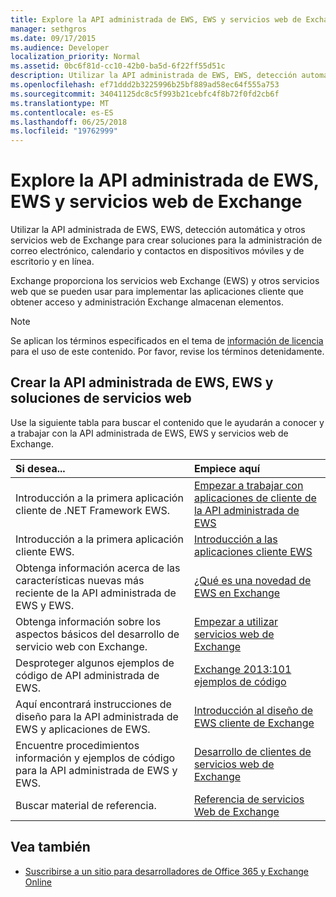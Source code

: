 ```yaml
---
title: Explore la API administrada de EWS, EWS y servicios web de Exchange
manager: sethgros
ms.date: 09/17/2015
ms.audience: Developer
localization_priority: Normal
ms.assetid: 0bc6f81d-cc10-42b0-ba5d-6f22ff55d51c
description: Utilizar la API administrada de EWS, EWS, detección automática y otros servicios web de Exchange para crear soluciones para la administración de correo electrónico, calendario y contactos en dispositivos móviles y de escritorio y en línea.
ms.openlocfilehash: ef71ddd2b3225996b25bf889ad58ec64f555a753
ms.sourcegitcommit: 34041125dc8c5f993b21cebfc4f8b72f0fd2cb6f
ms.translationtype: MT
ms.contentlocale: es-ES
ms.lasthandoff: 06/25/2018
ms.locfileid: "19762999"
---
```

# <a name="explore-the-ews-managed-api-ews-and-web-services-in-exchange"></a>Explore la API administrada de EWS, EWS y servicios web de Exchange

Utilizar la API administrada de EWS, EWS, detección automática y otros servicios web de Exchange para crear soluciones para la administración de correo electrónico, calendario y contactos en dispositivos móviles y de escritorio y en línea. 
  
Exchange proporciona los servicios web Exchange (EWS) y otros servicios web que se pueden usar para implementar las aplicaciones cliente que obtener acceso y administración Exchange almacenan elementos.
  
> [!NOTE]
> Se aplican los términos especificados en el tema de [información de licencia](license-information.md) para el uso de este contenido. Por favor, revise los términos detenidamente. 
  
## <a name="create-ews-managed-api-ews-and-web-services-solutions"></a>Crear la API administrada de EWS, EWS y soluciones de servicios web

Use la siguiente tabla para buscar el contenido que le ayudarán a conocer y a trabajar con la API administrada de EWS, EWS y servicios web de Exchange.
  
|Si desea...|Empiece aquí|
|:-----|:-----|
|Introducción a la primera aplicación cliente de .NET Framework EWS.  <br/> |[Empezar a trabajar con aplicaciones de cliente de la API administrada de EWS](get-started-with-ews-managed-api-client-applications.md) <br/> |
|Introducción a la primera aplicación cliente EWS.  <br/> |[Introducción a las aplicaciones cliente EWS](get-started-with-ews-client-applications.md) <br/> |
|Obtenga información acerca de las características nuevas más reciente de la API administrada de EWS y EWS.  <br/> |[¿Qué es una novedad de EWS en Exchange](whats-new-in-ews-and-other-web-services-in-exchange.md) <br/> |
|Obtenga información sobre los aspectos básicos del desarrollo de servicio web con Exchange.  <br/> |[Empezar a utilizar servicios web de Exchange](start-using-web-services-in-exchange.md) <br/> |
|Desproteger algunos ejemplos de código de API administrada de EWS.  <br/> |[Exchange 2013:101 ejemplos de código](http://code.msdn.microsoft.com/exchange/Exchange-2013-101-Code-3c38582c) <br/> |
|Aquí encontrará instrucciones de diseño para la API administrada de EWS y aplicaciones de EWS.  <br/> |[Introducción al diseño de EWS cliente de Exchange](ews-client-design-overview-for-exchange.md) <br/> |
|Encuentre procedimientos información y ejemplos de código para la API administrada de EWS y EWS.  <br/> |[Desarrollo de clientes de servicios web de Exchange](develop-web-service-clients-for-exchange.md) <br/> |
|Buscar material de referencia.  <br/> |[Referencia de servicios Web de Exchange](../web-service-reference/web-services-reference-for-exchange.md) <br/> |
   
## <a name="see-also"></a>Vea también
    
- [Suscribirse a un sitio para desarrolladores de Office 365 y Exchange Online](https://docs.microsoft.com/en-us/sharepoint/dev/sp-add-ins/set-up-a-development-environment-for-sharepoint-add-ins-on-office-365)
    

